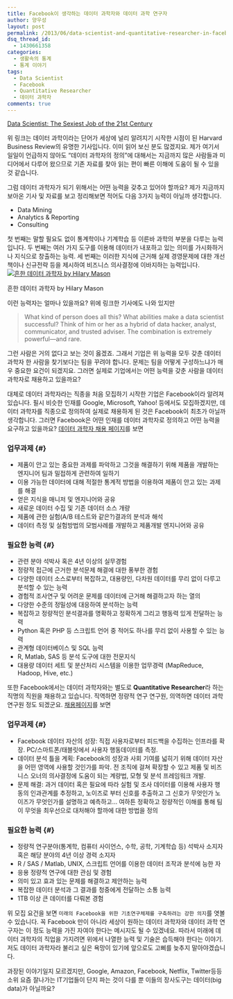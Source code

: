 ```yaml
---
title: Facebook이 생각하는 데이터 과학자와 데이터 과학 연구자
author: 양우성
layout: post
permalink: /2013/06/data-scientist-and-quantitative-researcher-in-facebook/
dsq_thread_id:
  - 1430661358
categories:
  - 생활속의 통계
  - 통계 이야기
tags:
  - Data Scientist
  - Facebook
  - Quantitative Researcher
  - 데이터 과학자
comments: true
---
```

<div class="arconix-box arconix-box-gray">
  <a href="http://hbr.org/2012/10/data-scientist-the-sexiest-job-of-the-21st-century/">Data Scientist: The Sexiest Job of the 21st Century</a>
</div>

  
위 링크는 데이터 과학이라는 단어가 세상에 널리 알려지기 시작한 시점이 된 Harvard Business Review의 유명한 기사입니다. 이미 읽어 보신 분도 많겠지요. 제가 여기서 일일이 언급하지 않아도 “데이터 과학자의 정의”에 대해서는 지금까지 많은 사람들과 미디어에서 다루어 왔으므로 기존 자료를 찾아 읽는 편이 빠른 이해에 도움이 될 수 있을 것 같습니다.

그럼 데이터 과학자가 되기 위해서는 어떤 능력을 갖추고 있어야 할까요? 제가 지금까지 보아온 기사 및 자료를 보고 정리해보면 적어도 다음 3가지 능력이 아닐까 생각합니다.

*   Data Mining
*   Analytics & Reporting
*   Consulting

<!--more-->첫 번째는 말할 필요도 없이 통계학이나 기계학습 등 이른바 과학의 부분을 다루는 능력입니다. 두 번째는 여러 가지 도구를 이용해 데이터가 내포하고 있는 의미를 가시화하거나 지식으로 창출하는 능력. 세 번째는 이러한 지식에 근거해 실제 경영문제에 대한 개선책이나 신규전략 등을 제시하여 비즈니스 의사결정에 이바지하는 능력입니다.

<div id="attachment_3133" style="width: 410px" class="wp-caption aligncenter">
  <a href="http://www.forbes.com/sites/danwoods/2012/03/08/hilary-mason-what-is-a-data-scientist/"><img class=" wp-image-3133 " alt="흔한 데이터 과학자  by Hilary Mason" src="http://i1.wp.com/www.wsyang.com/wp-content/uploads/2013/06/awesome-nerd-500x533.jpg?resize=400%2C426" data-recalc-dims="1" /></a><p class="wp-caption-text">
    흔한 데이터 과학자 by Hilary Mason
  </p>
</div>

이런 능력자는 얼마나 있을까요? 위에 링크한 기사에도 나와 있지만

> What kind of person does all this? What abilities <span class="GINGER_SOFATWARE_correct">make</span> a data scientist successful? Think of him or her as a hybrid of data hacker, analyst, communicator, and trusted adviser. The combination is extremely powerful—and rare.

그런 사람은 거의 없다고 보는 것이 옳겠죠. 그래서 기업은 위 능력을 모두 갖춘 데이터 과학자 한 사람을 찾기보다는 팀을 꾸려야 합니다. 문제는 팀을 어떻게 구성하느냐가 매우 중요한 요건이 되겠지요. 그러면 실제로 기업에서는 어떤 능력을 갖춘 사람을 데이터 과학자로 채용하고 있을까요?

대체로 데이터 과학자라는 직종을 처음 모집하기 시작한 기업은 Facebook이라 알려져있습니다. 필시 비슷한 인재를 Google, Microsoft, Yahoo! 등에서도 모집하겠지만, 데이터 과학자를 직종으로 정의하여 실제로 채용하게 된 것은 Facebook이 최초가 아닐까 생각합니다. 그러면 Facebook은 어떤 인재를 데이터 과학자로 정의하고 어떤 능력을 요구하고 있을까요? [데이터 과학자 채용 페이지][1]를 보면

### 업무과제 {#}

*   제품이 안고 있는 중요한 과제를 파악하고 그것을 해결하기 위해 제품을 개발하는 엔지니어 팀과 밀접하게 관련하여 일하기
*   이용 가능한 데이터에 대해 적절한 통계적 방법을 이용하여 제품이 안고 있는 과제를 해결
*   얻은 지식을 매니저 및 엔지니어와 공유
*   새로운 데이터 수집 및 기존 데이터 소스 개량
*   제품에 관한 실험(A/B 테스트와 같은?)결과의 분석과 해석
*   데이터 측정 및 실험방법의 모범사례를 개발하고 제품개발 엔지니어와 공유

### 필요한 능력 {#}

*   관련 분야 석박사 혹은 4년 이상의 실무경험
*   정량적 접근에 근거한 분석문제 해결에 대한 풍부한 경험
*   다양한 데이터 소스로부터 복잡하고, 대용량인, 다차원 데이터를 무리 없이 다루고 분석할 수 있는 능력
*   경험적 조사연구 및 어려운 문제를 데이터에 근거해 해결하고자 하는 열의
*   다양한 수준의 정밀성에 대응하여 분석하는 능력
*   복잡하고 정량적인 분석결과를 명확하고 정확하게 그리고 행동력 있게 전달하는 능력
*   Python 혹은 PHP 등 스크립트 언어 중 적어도 하나를 무리 없이 사용할 수 있는 능력
*   관계형 데이터베이스 및 SQL 능력
*   R, Matlab, SAS 등 분석 도구에 대한 전문지식
*   대용량 데이터 세트 및 분산처리 시스템을 이용한 업무경력 (MapReduce, Hadoop, Hive, etc.)

또한 Facebook에서는 데이터 과학자와는 별도로 **Quantitative Researcher**라 하는 직명의 직원을 채용하고 있습니다. 직역하면 정량적 연구 연구원, 의역하면 데이터 과학 연구원 정도 되겠군요. [채용페이지][2]를 보면

### 업무과제 {#}

*   Facebook 데이터 자산의 성장: 직접 사용자로부터 피드백을 수집하는 인프라를 확장. PC/스마트폰/태블릿에서 사용자 행동데이터를 측정.
*   데이터 분석 틀을 계획: Facebook의 성장과 사회 기여를 넓히기 위해 데이터 자산을 어떤 영역에 사용할 것인가를 파악. 전 조직에 걸쳐 확장할 수 있고 제품 및 비즈니스 오너의 의사결정에 도움이 되는 계량법, 모형 및 분석 프레임워크 개발.
*   문제 해결: 과거 데이터 혹은 필요에 따라 실험 및 조사 데이터를 이용해 사용자 행동의 인과관계를 추정하고, 노이즈로 부터 신호를 추출하고 그 신호가 무엇인가 노이즈가 무엇인가를 설명하고 예측하고… 여하튼 정확하고 정량적인 이해를 통해 팀이 무엇을 최우선으로 대처해야 할까에 대한 방법을 정의

### 필요한 능력 {#}

*   정량적 연구분야(통계학, 컴퓨터 사이언스, 수학, 공학, 기계학습 등) 석박사 소지자 혹은 해당 분야의 4년 이상 경력 소지자
*   R / SAS / Matlab, UNIX, 스크립트 언어를 이용한 데이터 조작과 분석에 능한 자
*   응용 정량적 연구에 대한 관심 및 경험
*   의미 있고 효과 있는 문제를 해결하고 제안하는 능력
*   복잡한 데이터 분석과 그 결과를 청중에게 전달하는 소통 능력
*   1TB 이상 큰 데이터를 다뤄본 경험

위 모집 요건을 보면 `미래의 Facebook을 위한 기초연구체제를 구축하려는 강한 의지`를 엿볼 수 있습니다. 꼭 Facebook 만이 아니라 세상이 원하는 데이터 과학자와 데이터 과학 연구자는 이 정도 능력을 가진 자여야 한다는 메시지도 될 수 있겠네요. 따라서 미래에 데이터 과학자의 직업을 가지려면 위에서 나열한 능력 및 기술은 습득해야 한다는 이야기. 저도 데이터 과학자라 불리고 싶은 욕망이 있기에 앞으로도 고삐를 늦추지 말아야겠습니다.

과장된 이야기일지 모르겠지만, Google, Amazon, Facebook, Netflix, Twitter등등 소위 요즘 잘나가는 IT기업들이 단지 파는 것이 다를 뿐 이들의 장사도구는 데이터(big data)가 아닐까요?

 [1]: https://www.facebook.com/careers/department?dept=engineering&req=a2KA0000000LjX4MAK
 [2]: https://www.facebook.com/careers/department?dept=data&req=a0IA0000006cP6nMAE